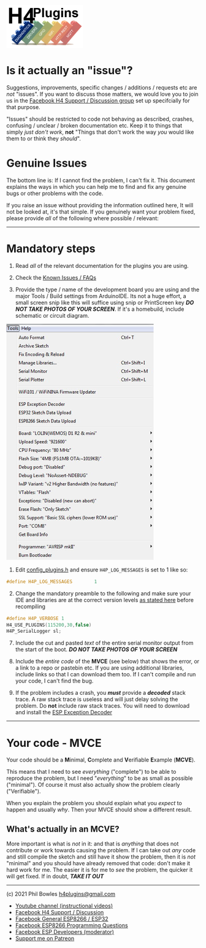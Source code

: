 ![H4P Logo](../assets/DiagLogo.jpg)

# Is it actually an "issue"?

Suggestions, improvements, specific changes / additions / requests etc are *not* "issues". If you want to discuss those matters, we would love you to join us in the [Facebook H4 Support / Discussion group](https://www.facebook.com/groups/444344099599131/) set up specifcially for that purpose.

"Issues" should be restricted to code not behaving as described, crashes, confusing / unclear / broken documentation etc. Keep it to things that simply *just don't work*, **not** "Things that don't work the way *you* would like them to or think they *should*".

# Genuine Issues

The bottom line is: If I cannot find the problem, I can't fix it. This document explains the ways in which you can help me to find and fix any genuine bugs or other problems with the code.

If you raise an issue without providing the information outlined here, It will not be looked at, it's that simple. If you genuinely want your problem fixed, please provide *all* of the following where possible / relevant:

---

# Mandatory steps

1. Read *all* of the relevant documentation for the plugins you are using.

2. Check the [Known Issues / FAQs](faq.md)

3. Provide the type / name of the development board you are using and the major Tools / Build settings from ArduinoIDE. Its not a huge effort, a small screen snip like this will suffice using snip or PrintScreen key ***DO  NOT TAKE PHOTOS OF YOUR SCREEN***. If it's a homebuild, include schematic or circuit diagram.

![settings](../assets/settings.jpg)

1. Edit [config_plugins.h](../src/config_plugins.h) and ensure `H4P_LOG_MESSAGES` is set to 1 like so:

```cpp
#define H4P_LOG_MESSAGES        1
```

2. Change the mandatory preamble to the following and make sure your IDE and libraries are at the correct version levels [as stated here](../README.md#installation-and-the-menagerie-roadmap) before recompiling

```cpp
#define H4P_VERBOSE 1
H4_USE_PLUGINS(115200,30,false)
H4P_SerialLogger sl;
```

7. Include the cut and pasted *text* of the entire serial monitor output from the start of the boot. ***DO  NOT TAKE PHOTOS OF YOUR SCREEN***

8. Include the *entire code* of the **MVCE** (see below) that shows the error, or a link to a repo or pastebin etc. If you are using additional libraries, include links so that I can download them too. If I can't compile and run your code, I can't find the bug.

9. If the problem includes a crash, you ***must*** provide a ***decoded*** stack trace. A raw stack trace is useless and will just delay solving the problem. Do **not** include raw stack traces. You will need to download and install the [ESP Exception Decoder](https://github.com/me-no-dev/EspExceptionDecoder)

---

# Your code - MVCE

Your code should be a **M**inimal, **C**omplete and **V**erifiable **E**xample (**MCVE**).

This means that I need to see *everything* ("complete") to be able to reproduce the problem, but I need "*everything*" to be as small as possible ("minimal"). Of course it must also actually show the problem clearly ("Verifiable").

When you explain the problem you should explain what you *expect* to happen and usually *why*. Then your MVCE should show a different result.

## What's actually in an MCVE?

More important is what is *not* in it: and that is *anything* that does not contribute or work towards causing the problem. If I can take out *any* code and still compile the sketch and still have it show the problem, then it is *not* "minimal" and you should have already removed that code: don't make it hard work for me. The easier it is for me to *see* the problem, the quicker it will get fixed. If in doubt, ***TAKE IT OUT***

---

(c) 2021 Phil Bowles h4plugins@gmail.com

* [Youtube channel (instructional videos)](https://www.youtube.com/channel/UCYi-Ko76_3p9hBUtleZRY6g)
* [Facebook H4  Support / Discussion](https://www.facebook.com/groups/444344099599131/)
* [Facebook General ESP8266 / ESP32](https://www.facebook.com/groups/2125820374390340/)
* [Facebook ESP8266 Programming Questions](https://www.facebook.com/groups/esp8266questions/)
* [Facebook ESP Developers (moderator)](https://www.facebook.com/groups/ESP8266/)
* [Support me on Patreon](https://patreon.com/esparto)